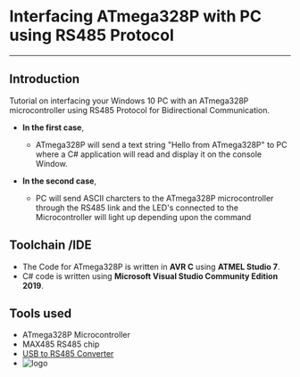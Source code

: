 # Interfacing ATmega328P with PC using RS485 Protocol

-------------------------------------------------------------------------------------------------------------------------------------------
## Introduction

Tutorial on interfacing your Windows 10 PC with an ATmega328P microcontroller using RS485 Protocol for Bidirectional Communication.

- **In the first case**,
  - ATmega328P will send a text string "Hello from ATmega328P" to PC where a C# application will read and display it on the console Window.

- **In the second case**,
  - PC will send ASCII charcters to the ATmega328P microcontroller through the RS485 link and the LED's connected to the Microcontroller will light up depending upon the command


## Toolchain /IDE

- The Code for ATmega328P is written in **AVR C** using **ATMEL Studio 7**.
- C# code is written using **Microsoft Visual Studio Community Edition 2019**.

## Tools used 

- ATmega328P Microcontroller
- MAX485 RS485 chip 
- [USB to RS485 Converter](https://www.xanthium.in/ft232-based-usb-to-serial-rs485-converter-industrial-scientific-applications)
- ![logo](https://www.xanthium.in/sites/default/files/site-images/usb2rs485-v2-2-product-page/ft232-usb-rs485-converter-v2-2-610px.png)
